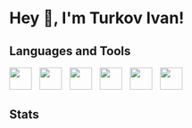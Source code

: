 # Hey 👋, I'm Turkov Ivan!

## Languages and Tools

<div>
  <img height="40" style="margin-right:10px" src="https://cdn.jsdelivr.net/gh/devicons/devicon@latest/icons/javascript/javascript-original.svg" />
  <img height="40" style="margin-right:10px" src="https://cdn.jsdelivr.net/gh/devicons/devicon@latest/icons/html5/html5-original.svg" />
  <img height="40" style="margin-right:10px" src="https://cdn.jsdelivr.net/gh/devicons/devicon@latest/icons/css3/css3-original.svg" />
  <img height="40" style="margin-right:10px" src="https://cdn.jsdelivr.net/gh/devicons/devicon@latest/icons/sass/sass-original.svg" />
  <img height="40" style="margin-right:10px" src="https://cdn.jsdelivr.net/gh/devicons/devicon@latest/icons/git/git-original.svg" />
  <img height="40" style="margin-right:10px" src="https://cdn.jsdelivr.net/gh/devicons/devicon@latest/icons/github/github-original.svg" />
</div>

## Stats
